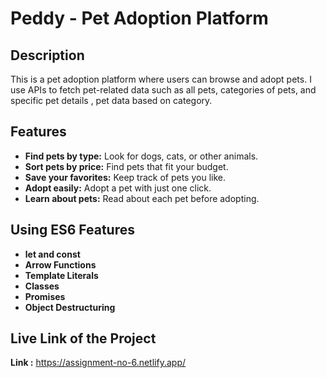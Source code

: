 # Peddy - Pet Adoption Platform

## Description
This is a pet adoption platform where users can browse and adopt pets. I use APIs to fetch pet-related data such as all pets, categories of pets, and specific pet details , pet data based on category.

## Features
- **Find pets by type:** Look for dogs, cats, or other animals.
- **Sort pets by price:** Find pets that fit your budget.
- **Save your favorites:** Keep track of pets you like.
- **Adopt easily:** Adopt a pet with just one click.
- **Learn about pets:** Read about each pet before adopting.

## Using ES6 Features
- **let and const** 
- **Arrow Functions** 
- **Template Literals** 
- **Classes** 
- **Promises**
- **Object Destructuring** 

## Live Link of the Project
**Link :** https://assignment-no-6.netlify.app/
